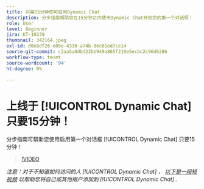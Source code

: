 ```yaml
---
title: 只需15分钟即可启用Dynamic Chat
description: 分步指南帮助您在15分钟之内使用Dynamic Chat开始您的第一个对话框！
role: User
level: Beginner
jira: KT-10239
thumbnail: 342164.jpeg
exl-id: d0e8df26-e09e-4330-a74b-06c81ed7ce14
source-git-commit: c2aa5a0dbd22bb949a865f219e5ecbc2c96d6286
workflow-type: tm+mt
source-wordcount: '94'
ht-degree: 0%

---
```


# 上线于 [!UICONTROL Dynamic Chat]  只要15分钟！

分步指南可帮助您使用启用第一个对话框 [!UICONTROL Dynamic Chat]  只要15分钟！

>[!VIDEO](https://video.tv.adobe.com/v/342164/?quality=12&learn=on)

*注意：对于不知道如何访问的人 [!UICONTROL Dynamic Chat] ， [以下是一段短视频](https://experienceleague.adobe.com/docs/marketo-learn/tutorials/dynamic-chat/user-management.html?lang=en) 以帮助您将自己或其他用户添加到 [!UICONTROL Dynamic Chat] .*
